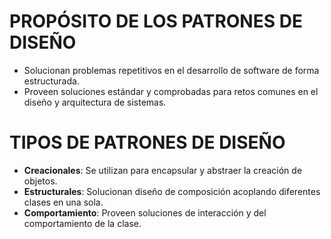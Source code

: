 # PROPÓSITO DE LOS PATRONES DE DISEÑO

- Solucionan problemas repetitivos en el desarrollo de software de forma estructurada.
- Proveen soluciones estándar y comprobadas para retos comunes en el diseño y arquitectura de sistemas.

# TIPOS DE PATRONES DE DISEÑO

- **Creacionales**: Se utilizan para encapsular y abstraer la creación de objetos.
- **Estructurales**: Solucionan diseño de composición acoplando diferentes clases en una sola.
- **Comportamiento**: Proveen soluciones de interacción y del comportamiento de la clase.